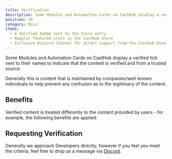 ```yaml
---
title: Verification
description: Some Modules and Automation Cards on CastHub display a verified tick next to their names
position: 26
category: Misc.
items:
  - A Verified badge next to the Store entry
  - Regular featured slots in the CastHub Store
  - Exclusive Discord Channel for direct support from the CastHub Development Team
---
```


Some Modules and Automation Cards on CastHub display a verified tick next to their names to indicate that the content is verified and from a trusted source.

Generally this is content that is maintained by companies/well-known individuals to help prevent any confusion as to the legitimacy of the content.

## Benefits

Verified content is treated differently to the content provided by users - for example, the following benefits are applied:

<list :items="items"></list>

## Requesting Verification

Generally we approach Developers directly, however if you feel you meet the criteria, feel free to drop us a message via [Discord](https://discord.gg/XMrHXtN).
